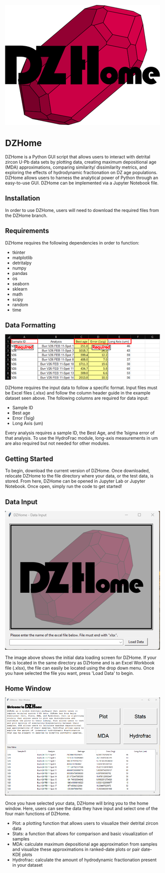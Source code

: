 <div align="center">
  <img src="https://raw.githubusercontent.com/jackfekete01/DZHome/refs/heads/Assets/DZHome%20Logo%20V1%20no%20shade.png" alt="DZHome Logo">
</div>

# DZHome

DZHome is a Python GUI script that allows users to interact with detrital zircon U-Pb data sets by plotting data, creating maximum depositional age (MDA) approximations, comparing similarity/ dissimilarity metrics, and exploring the effects of hydrodynamic fractionation on DZ age populations. DZHome allows users to harness the analytical power of Python through an easy-to-use GUI. DZHome can be implemented via a Jupyter Notebook file. 

## Installation
In order to use DZHome, users will need to download the required files from the DZHome branch. 

## Requirements
DZHome requires the following dependencies in order to function:
- tkinter
- matplotlib
- detritalpy
- numpy
- pandas
- os
- seaborn
- sklearn
- math
- scipy
- random
- time

## Data Formatting
<div align="center">
  <img src="https://raw.githubusercontent.com/jackfekete01/DZHome/refs/heads/Assets/Data%20Formatting%20Example.png?token=GHSAT0AAAAAAC4D3YAJECRFYGOVOSL74O3SZ4D6PSA" alt="Formatting Example">
</div>

DZHome requires the input data to follow a specific format. Input files must be Excel files (.xlsx) and follow the column header guide in the example dataset seen above. The following columns are required for data input:
- Sample ID 
- Best age 
- Error (1sig) 
- Long Axis (um)

Every analysis requires a sample ID, the Best Age, and the 1sigma error of that analysis. To use the HydroFrac module, long-axis measurements in um are also required but not needed for other modules.

## Getting Started
To begin, download the current version of DZHome. Once downloaded, relocate DZHome to the file directory where your data, or the test data, is stored. From here, DZHome can be opened in Jupyter Lab or Jupyter Notebook. Once open, simply run the code to get started!

## Data Input
<div align="center">
  <img src="https://raw.githubusercontent.com/jackfekete01/DZHome/refs/heads/Assets/DZHome%20Data%20Input%20.png?token=GHSAT0AAAAAAC4D3YAJA4RKEILHMN2WEEZSZ4D6P2A" alt="DZHome Data Input">
</div>

The image above shows the initial data loading screen for DZHome. If your file is located in the same directory as DZHome and is an Excel Workbook file (.xlsx), the file can easily be located using the drop down menu. Once you have selected the file you want, press 'Load Data' to begin.

## Home Window
<div align="center">
  <img src="https://raw.githubusercontent.com/jackfekete01/DZHome/refs/heads/Assets/DZHome%20Home%20Screen.png?token=GHSAT0AAAAAAC4D3YAJDJ5DHFQX5JJXVYR4Z4D6QDQ" alt="DZHome Data Input">
</div>

Once you have selected your data, DZHome will bring you to the home window. Here, users can see the data they have input and select one of the four main functions of DZHome. 
- Plot: a plotting function that allows users to visualize their detrital zircon data
- Stats: a function that allows for comparison and basic visualization of samples
- MDA: calculate maximum depositional age approximation from samples and visualize these approximations in ranked-date plots or pair date-KDE plots
- Hydrofrac: calculate the amount of hydrodynamic fractionation present in your dataset

